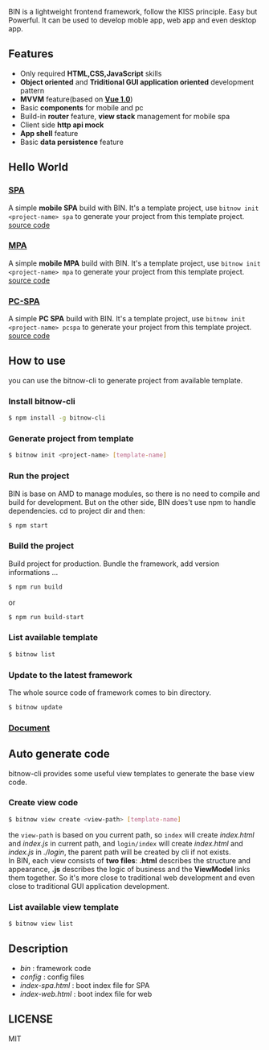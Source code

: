 BIN is a lightweight frontend framework, follow the KISS principle. Easy but Powerful. It can be used to develop moble app, web app and even desktop app.
<br/>
## Features
* Only required **HTML,CSS,JavaScript** skills
* **Object oriented** and **Triditional GUI application oriented** development pattern
* **MVVM** feature(based on **[Vue 1.0](https://v1.vuejs.org/api/)**)
* Basic **components** for mobile and pc
* Build-in **router** feature, **view stack** management for mobile spa
* Client side **http api mock**
* **App shell** feature
* Basic **data persistence** feature

## Hello World

### [SPA](http://101.200.215.114/apps/spa-hello/index.html)
A simple **mobile SPA** build with BIN. It's a template project, use `bitnow init <project-name> spa` to generate your project from this template project.<br/>
[source code](https://github.com/BuildItNow/BIN-SPA-HELLO/tree/master/client)

### [MPA](http://101.200.215.114/apps/mpa-hello/index.html)
A simple **mobile MPA** build with BIN. It's a template project, use `bitnow init <project-name> mpa` to generate your project from this template project.<br/>
[source code](https://github.com/BuildItNow/BIN-MPA-HELLO/tree/master/client)

### [PC-SPA](http://101.200.215.114/apps/pcspa-hello/index.html)
A simple **PC SPA** build with BIN. It's a template project, use `bitnow init <project-name> pcspa` to generate your project from this template project.<br/>
[source code](https://github.com/BuildItNow/BIN-PCSPA-HELLO/tree/master/client)

## How to use
you can use the bitnow-cli to generate project from available template.

### Install bitnow-cli
``` bash
$ npm install -g bitnow-cli
```
### Generate project from template
``` bash
$ bitnow init <project-name> [template-name]
```

### Run the project
BIN is base on AMD to manage modules, so there is no need to compile and build for development. But on the other side, BIN does't use npm to handle dependencies.
cd to project dir and then:
``` bash
$ npm start
```

### Build the project
Build project for production. Bundle the framework, add version informations ...
``` bash
$ npm run build
```
or
``` bash
$ npm run build-start
```

### List available template
``` bash
$ bitnow list
```

### Update to the latest framework
The whole source code of framework comes to bin directory.
``` bash
$ bitnow update
```

### [Document](http://101.200.215.114/apps/bin/document.html)

## Auto generate code
bitnow-cli provides some useful view templates to generate the base view code.

### Create view code
``` bash
$ bitnow view create <view-path> [template-name]
```
the `view-path` is based on you current path, so `index` will create *index.html* and *index.js* in current path, and `login/index` will create *index.html* and *index.js* in *./login*, the parent path will be created by cli if not exists.
<br/>
In BIN, each view consists of **two files**: **.html** describes the structure and appearance, **.js** describes the logic of business and the **ViewModel** links them together. So it's more close to traditional web development and even close to traditional GUI application development.

### List available view template
``` bash
$ bitnow view list
```

## Description
* *bin* : framework code <br/>
* *config* : config files<br/>
* *index-spa.html* : boot index file for SPA<br/>
* *index-web.html* : boot index file for web<br/>

## LICENSE
MIT
